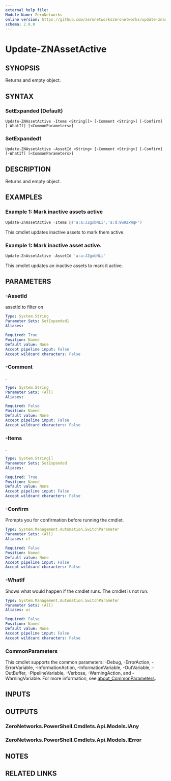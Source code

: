 ```yaml
---
external help file:
Module Name: ZeroNetworks
online version: https://github.com/zeronetworkszeronetworks/update-znassetactive
schema: 2.0.0
---
```


# Update-ZNAssetActive

## SYNOPSIS
Returns and empty object.

## SYNTAX

### SetExpanded (Default)
```
Update-ZNAssetActive -Items <String[]> [-Comment <String>] [-Confirm] [-WhatIf] [<CommonParameters>]
```

### SetExpanded1
```
Update-ZNAssetActive -AssetId <String> [-Comment <String>] [-Confirm] [-WhatIf] [<CommonParameters>]
```

## DESCRIPTION
Returns and empty object.

## EXAMPLES

### Example 1: Mark inactive assets active
```powershell
Update-ZnAssetActive -Items @('a:a:JZgxbNLi','a:d:9w92xWqF')
```

This cmdlet updates inactive assets to mark them active.

### Example 1: Mark inactive asset active.
```powershell
Update-ZnAssetActive -AssetId 'a:a:JZgxbNLi'
```

This cmdlet updates an inactive assets to mark it active.

## PARAMETERS

### -AssetId
assetId to filter on

```yaml
Type: System.String
Parameter Sets: SetExpanded1
Aliases:

Required: True
Position: Named
Default value: None
Accept pipeline input: False
Accept wildcard characters: False
```

### -Comment
.

```yaml
Type: System.String
Parameter Sets: (All)
Aliases:

Required: False
Position: Named
Default value: None
Accept pipeline input: False
Accept wildcard characters: False
```

### -Items
.

```yaml
Type: System.String[]
Parameter Sets: SetExpanded
Aliases:

Required: True
Position: Named
Default value: None
Accept pipeline input: False
Accept wildcard characters: False
```

### -Confirm
Prompts you for confirmation before running the cmdlet.

```yaml
Type: System.Management.Automation.SwitchParameter
Parameter Sets: (All)
Aliases: cf

Required: False
Position: Named
Default value: None
Accept pipeline input: False
Accept wildcard characters: False
```

### -WhatIf
Shows what would happen if the cmdlet runs.
The cmdlet is not run.

```yaml
Type: System.Management.Automation.SwitchParameter
Parameter Sets: (All)
Aliases: wi

Required: False
Position: Named
Default value: None
Accept pipeline input: False
Accept wildcard characters: False
```

### CommonParameters
This cmdlet supports the common parameters: -Debug, -ErrorAction, -ErrorVariable, -InformationAction, -InformationVariable, -OutVariable, -OutBuffer, -PipelineVariable, -Verbose, -WarningAction, and -WarningVariable. For more information, see [about_CommonParameters](http://go.microsoft.com/fwlink/?LinkID=113216).

## INPUTS

## OUTPUTS

### ZeroNetworks.PowerShell.Cmdlets.Api.Models.IAny

### ZeroNetworks.PowerShell.Cmdlets.Api.Models.IError

## NOTES

## RELATED LINKS

